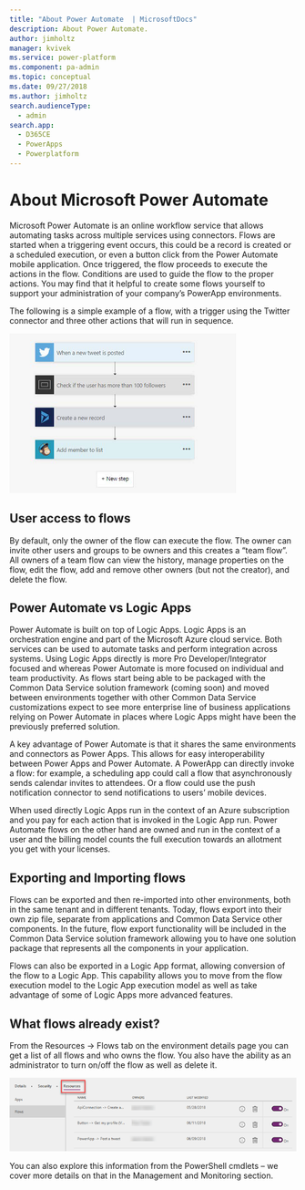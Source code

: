 ```yaml
---
title: "About Power Automate  | MicrosoftDocs"
description: About Power Automate. 
author: jimholtz
manager: kvivek
ms.service: power-platform
ms.component: pa-admin
ms.topic: conceptual
ms.date: 09/27/2018
ms.author: jimholtz
search.audienceType: 
  - admin
search.app: 
  - D365CE
  - PowerApps
  - Powerplatform
---
```

# About Microsoft Power Automate

Microsoft Power Automate is an online workflow service that allows automating tasks across multiple services using connectors. Flows are started when a triggering event occurs, this could be a record is created or a scheduled execution, or even a button click from the Power Automate mobile application. Once triggered, the flow proceeds to execute the actions in the flow. Conditions are used to guide the flow to the proper actions. You may find that it helpful to create some flows yourself to support your administration of your company’s PowerApp environments.

The following is a simple example of a flow, with a trigger using the Twitter connector and three other actions that will run in sequence.

![Sample flow](media/sample-flow.png "Sample flow")

## User access to flows

By default, only the owner of the flow can execute the flow. The owner can invite other users and groups to be owners and this creates a “team flow”. All owners of a team flow can view the history, manage properties on the flow, edit the flow, add and remove other owners (but not the creator), and delete the flow.

## Power Automate vs Logic Apps

Power Automate is built on top of Logic Apps. Logic Apps is an orchestration engine and part of the Microsoft Azure cloud service. Both services can be used to automate tasks and perform integration across systems. Using Logic Apps directly is more Pro Developer/Integrator focused and whereas Power Automate is more focused on individual and team productivity. As flows start being able to be packaged with the Common Data Service solution framework (coming soon) and moved between environments together with other Common Data Service customizations expect to see more enterprise line of business applications relying on Power Automate in places where Logic Apps might have been the previously preferred solution.

A key advantage of Power Automate is that it shares the same environments and connectors as Power Apps. This allows for easy interoperability between Power Apps and Power Automate. A PowerApp can directly invoke a flow: for example, a scheduling app could call a flow that asynchronously sends calendar invites to attendees. Or a flow could use the push notification connector to send notifications to users’ mobile devices.

When used directly Logic Apps run in the context of an Azure subscription and you pay for each action that is invoked in the Logic App run. Power Automate flows on the other hand are owned and run in the context of a user and the billing model counts the full execution towards an allotment you get with your licenses.

## Exporting and Importing flows

Flows can be exported and then re-imported into other environments, both in the same tenant and in different tenants. Today, flows export into their own zip file, separate from applications and Common Data Service other components. In the future, flow export functionality will be included in the Common Data Service solution framework allowing you to have one solution package that represents all the components in your application.

Flows can also be exported in a Logic App format, allowing conversion of the flow to a Logic App. This capability allows you to move from the flow execution model to the Logic App execution model as well as take advantage of some of Logic Apps more advanced features.

## What flows already exist?

From the Resources -> Flows tab on the environment details page you can get a list of all flows and who owns the flow. You also have the ability as an administrator to turn on/off the flow as well as delete it.

![See flow list](media/see-flow-list.png "See flow list")

You can also explore this information from the PowerShell cmdlets – we cover more details on that in the Management and Monitoring section.
